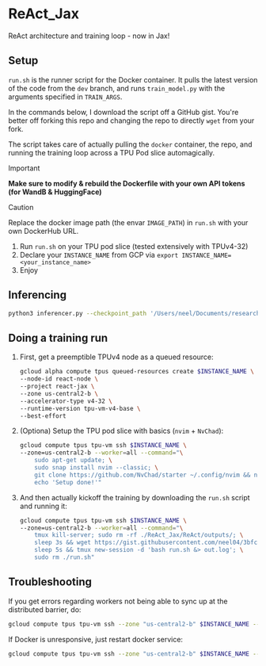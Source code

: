 # ReAct_Jax

ReAct architecture and training loop - now in Jax!

## Setup

`run.sh` is the runner script for the Docker container. It pulls the latest version of the code from the `dev` branch, and runs `train_model.py` with the arguments specified in `TRAIN_ARGS`.

In the commands below, I download the script off a GitHub gist. You're better off forking this repo and changing the repo to directly `wget` from your fork.

The script takes care of actually pulling the `docker` container, the repo, and running the training loop across a TPU Pod slice automagically.

> [!IMPORTANT]  
> **Make sure to modify & rebuild the Dockerfile with your own API tokens (for WandB & HuggingFace)**

> [!CAUTION]  
> Replace the docker image path (the envar `IMAGE_PATH`) in `run.sh` with your own DockerHub URL.

1. Run `run.sh` on your TPU pod slice (tested extensively with TPUv4-32)
2. Declare your `INSTANCE_NAME` from GCP via `export INSTANCE_NAME=<your_instance_name>`
3. Enjoy

## Inferencing

```bash
python3 inferencer.py --checkpoint_path '/Users/neel/Documents/research/ReAct_Jax/ReAct/outputs/model 5000.eqx' --num_blocks 3 --width 256 --n_heads 4 --seqlen 196  --prompt "Sam is sad because"
```

## Doing a training run

1. First, get a preemptible TPUv4 node as a queued resource:

    ```bash
    gcloud alpha compute tpus queued-resources create $INSTANCE_NAME \
    --node-id react-node \
    --project react-jax \
    --zone us-central2-b \
    --accelerator-type v4-32 \
    --runtime-version tpu-vm-v4-base \
    --best-effort
    ```

2. (Optiona) Setup the TPU pod slice with basics (`nvim` + `NvChad`):

    ```bash
    gcloud compute tpus tpu-vm ssh $INSTANCE_NAME \
    --zone=us-central2-b --worker=all --command="\
        sudo apt-get update; \
        sudo snap install nvim --classic; \
        git clone https://github.com/NvChad/starter ~/.config/nvim && nvim; \
        echo 'Setup done!'"
    ```

3. And then actually kickoff the training by downloading the `run.sh` script and running it:

    ```bash
    gcloud compute tpus tpu-vm ssh $INSTANCE_NAME \
    --zone=us-central2-b --worker=all --command="\
        tmux kill-server; sudo rm -rf ./ReAct_Jax/ReAct/outputs/; \
        sleep 3s && wget https://gist.githubusercontent.com/neel04/3bfc7e4d9cd746829b7e72f1b6fac5de/raw/run.sh; \
        sleep 5s && tmux new-session -d 'bash run.sh &> out.log'; \
        sudo rm ./run.sh"
    ```

## Troubleshooting

If you get errors regarding workers not being able to sync up at the distributed barrier, do:

```bash
gcloud compute tpus tpu-vm ssh --zone "us-central2-b" $INSTANCE_NAME --worker 'all' --project "react-jax" --command 'sudo docker system prune -f && sudo rm -rf ~/.cache;'
```

If Docker is unresponsive, just restart docker service:

```bash
gcloud compute tpus tpu-vm ssh --zone "us-central2-b" $INSTANCE_NAME --worker 'all' --project "react-jax" --command 'sudo systemctl restart docker'
```
